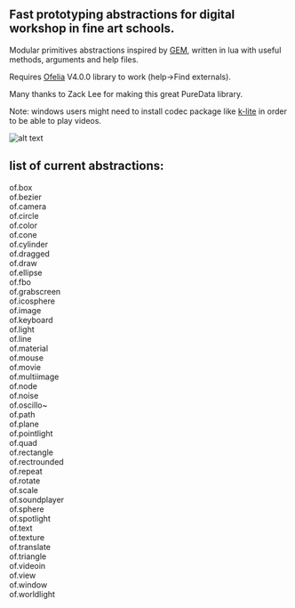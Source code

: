 ## Fast prototyping abstractions for digital workshop in fine art schools.

Modular primitives abstractions inspired by [GEM](https://puredata.info/downloads/gem), written in lua with useful methods, arguments and help files.

Requires [Ofelia](https://github.com/cuinjune/Ofelia) V4.0.0 library to work (help->Find externals).

Many thanks to Zack Lee for making this great PureData library.

Note: windows users might need to install codec package like [k-lite](https://codecguide.com/) in order to be able to play videos.

![alt text](data/screen.png)


## list of current abstractions:

of.box\
of.bezier\
of.camera\
of.circle\
of.color\
of.cone\
of.cylinder\
of.dragged\
of.draw\
of.ellipse\
of.fbo\
of.grabscreen\
of.icosphere\
of.image\
of.keyboard\
of.light\
of.line\
of.material\
of.mouse\
of.movie\
of.multiimage\
of.node\
of.noise\
of.oscillo~\
of.path\
of.plane\
of.pointlight\
of.quad\
of.rectangle\
of.rectrounded\
of.repeat\
of.rotate\
of.scale\
of.soundplayer\
of.sphere\
of.spotlight\
of.text\
of.texture\
of.translate\
of.triangle\
of.videoin\
of.view\
of.window\
of.worldlight
